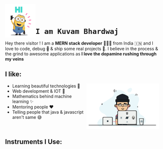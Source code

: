 <code><img src='gif/hello.gif' height='110' align='left'>

<h1 style='margin-top:60px;'>I am Kuvam Bhardwaj</h1></code>

Hey there visitor !
I am a **MERN stack developer** 👨🏻‍💻 from India 🇮🇳 and I love to code, debug ~~🐞~~ & ship some real projects 🚀.
I believe in the process & the grind to awesome applications as **I love the dopamine rushing through my veins**

<h2><b>I like:</b></h2>
<img align='right' src='gif/cool.gif' height='150' />
<ul>
    <li>Learning beautiful technologies 🥰</li>
    <li>Web development & IOT 🚀</li>
    <li>Mathematics behind machine learning ✨</li>
    <li>Mentoring people ❤️</li>
    <li>Telling people that java & javascript aren't same 😅</li>
</ul><br />

<h2><b>Instruments I Use:</b></h2>
